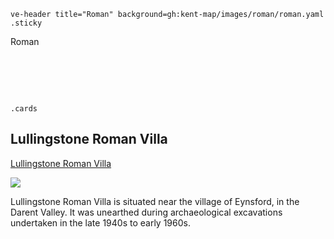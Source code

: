 `ve-header title="Roman" background=gh:kent-map/images/roman/roman.yaml .sticky`

Roman

# &nbsp; 
`.cards`

## Lullingstone Roman Villa

[Lullingstone Roman Villa](/built/lullingstone-roman-villa)

![](https://raw.githubusercontent.com/kent-map/images/main/thumbnails/built_Lullingstone_Roman_Villa.jpg)

Lullingstone Roman Villa is situated near the village of Eynsford, in the Darent Valley. It was unearthed during archaeological excavations undertaken in the late 1940s to early 1960s.
